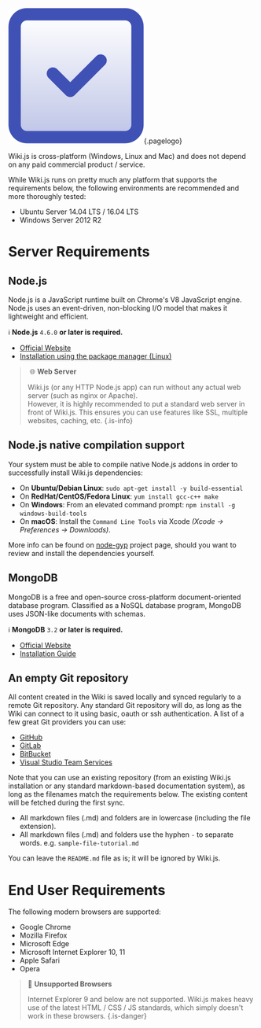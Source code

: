 <!-- TITLE: Prerequisites -->
<!-- SUBTITLE: Requirements to run Wiki.js -->
![Prerequisites](/uploads/page-icons/prerequisites.png "Prerequisites"){.pagelogo}

Wiki.js is cross-platform (Windows, Linux and Mac) and does not depend on any paid commercial product / service.

While Wiki.js runs on pretty much any platform that supports the requirements below, the following environments are recommended and more thoroughly tested:

- Ubuntu Server 14.04 LTS / 16.04 LTS
- Windows Server 2012 R2

# Server Requirements

## Node.js

Node.js is a JavaScript runtime built on Chrome's V8 JavaScript engine. Node.js uses an event-driven, non-blocking I/O model that makes it lightweight and efficient.

:information_source: **Node.js** `4.6.0` **or later is required.**

- [Official Website](https://nodejs.org/)
- [Installation using the package manager (Linux)](https://nodejs.org/en/download/package-manager/)

> :globe_with_meridians: **Web Server**
>
> Wiki.js (or any HTTP Node.js app) can run without any actual web server (such as nginx or Apache).  
> However, it is highly recommended to put a standard web server in front of Wiki.js. This ensures you can use features like SSL, multiple websites, caching, etc.
{.is-info}

## Node.js native compilation support

Your system must be able to compile native Node.js addons in order to successfully install Wiki.js dependencies:

- On **Ubuntu/Debian Linux**: `sudo apt-get install -y build-essential`
- On **RedHat/CentOS/Fedora Linux**: `yum install gcc-c++ make`
- On **Windows**: From an elevated command prompt: `npm install -g windows-build-tools`
- On **macOS**: Install the `Command Line Tools` via Xcode *(Xcode -> Preferences -> Downloads)*.

More info can be found on [node-gyp](https://github.com/nodejs/node-gyp#installation) project page, should you want to review and install the dependencies yourself.

## MongoDB
MongoDB is a free and open-source cross-platform document-oriented database program. Classified as a NoSQL database program, MongoDB uses JSON-like documents with schemas.

:information_source: **MongoDB** `3.2` **or later is required.**

- [Official Website](https://www.mongodb.com/)
- [Installation Guide](https://docs.mongodb.com/manual/administration/install-community/)

## An empty Git repository

All content created in the Wiki is saved locally and synced regularly to a remote Git repository. Any standard Git repository will do, as long as the Wiki can connect to it using basic, oauth or ssh authentication. A list of a few great Git providers you can use:

- [GitHub](https://github.com/)
- [GitLab](https://gitlab.com/)
- [BitBucket](https://bitbucket.org/)
- [Visual Studio Team Services](https://www.visualstudio.com/team-services/)

Note that you can use an existing repository (from an existing Wiki.js installation or any standard markdown-based documentation system), as long as the filenames match the requirements below. The existing content will be fetched during the first sync.
- All markdown files (.md) and folders are in lowercase (including the file extension).
- All markdown files (.md) and folders use the hyphen `-` to separate words. e.g. `sample-file-tutorial.md`

You can leave the `README.md` file as is; it will be ignored by Wiki.js.
# End User Requirements
The following modern browsers are supported:

- Google Chrome
- Mozilla Firefox
- Microsoft Edge
- Microsoft Internet Explorer 10, 11
- Apple Safari
- Opera

> :no_entry_sign: **Unsupported Browsers**
> 
> Internet Explorer 9 and below are not supported. Wiki.js makes heavy use of the latest HTML / CSS / JS standards, which simply doesn't work in these browsers.
{.is-danger}